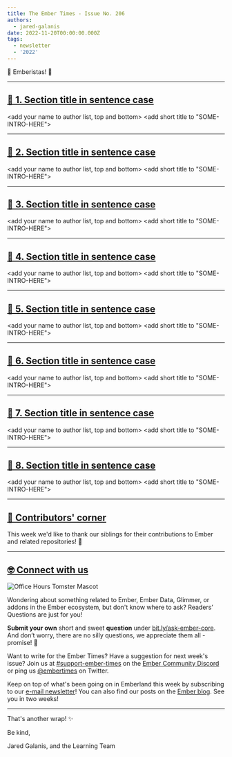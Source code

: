 ```yaml
---
title: The Ember Times - Issue No. 206
authors:
  - jared-galanis
date: 2022-11-20T00:00:00.000Z
tags:
  - newsletter
  - '2022'
---
```


👋 Emberistas! 🐹

<SOME-INTRO-HERE-TO-KEEP-THEM-SUBSCRIBERS-READING>

---

## [🐹 1. Section title in sentence case](section-url)

<change section title emoji>
<consider adding some bold to your paragraph>
<add the contributor in the post in format "FirstName LastName (@githubUserName)" linked to their GitHub account>
<please include link to external article/repo/etc in paragraph / body text, not just header title above>

<add your name to author list, top and bottom>
<add short title to "SOME-INTRO-HERE">

---

## [🐹 2. Section title in sentence case](section-url)

<change section title emoji>
<consider adding some bold to your paragraph>
<add the contributor in the post in format "FirstName LastName (@githubUserName)" linked to their GitHub account>
<please include link to external article/repo/etc in paragraph / body text, not just header title above>

<add your name to author list, top and bottom>
<add short title to "SOME-INTRO-HERE">

---

## [🐹 3. Section title in sentence case](section-url)

<change section title emoji>
<consider adding some bold to your paragraph>
<add the contributor in the post in format "FirstName LastName (@githubUserName)" linked to their GitHub account>
<please include link to external article/repo/etc in paragraph / body text, not just header title above>

<add your name to author list, top and bottom>
<add short title to "SOME-INTRO-HERE">

---

## [🐹 4. Section title in sentence case](section-url)

<change section title emoji>
<consider adding some bold to your paragraph>
<add the contributor in the post in format "FirstName LastName (@githubUserName)" linked to their GitHub account>
<please include link to external article/repo/etc in paragraph / body text, not just header title above>

<add your name to author list, top and bottom>
<add short title to "SOME-INTRO-HERE">

---

## [🐹 5. Section title in sentence case](section-url)

<change section title emoji>
<consider adding some bold to your paragraph>
<add the contributor in the post in format "FirstName LastName (@githubUserName)" linked to their GitHub account>
<please include link to external article/repo/etc in paragraph / body text, not just header title above>

<add your name to author list, top and bottom>
<add short title to "SOME-INTRO-HERE">

---

## [🐹 6. Section title in sentence case](section-url)

<change section title emoji>
<consider adding some bold to your paragraph>
<add the contributor in the post in format "FirstName LastName (@githubUserName)" linked to their GitHub account>
<please include link to external article/repo/etc in paragraph / body text, not just header title above>

<add your name to author list, top and bottom>
<add short title to "SOME-INTRO-HERE">

---

## [🐹 7. Section title in sentence case](section-url)

<change section title emoji>
<consider adding some bold to your paragraph>
<add the contributor in the post in format "FirstName LastName (@githubUserName)" linked to their GitHub account>
<please include link to external article/repo/etc in paragraph / body text, not just header title above>

<add your name to author list, top and bottom>
<add short title to "SOME-INTRO-HERE">

---

## [🐹 8. Section title in sentence case](section-url)

<change section title emoji>
<consider adding some bold to your paragraph>
<add the contributor in the post in format "FirstName LastName (@githubUserName)" linked to their GitHub account>
<please include link to external article/repo/etc in paragraph / body text, not just header title above>

<add your name to author list, top and bottom>
<add short title to "SOME-INTRO-HERE">

---

## [👏 Contributors' corner](https://guides.emberjs.com/release/contributing/repositories/)

<p>This week we'd like to thank our siblings for their contributions to Ember and related repositories! 💖</p>

---

## [🤓 Connect with us](https://docs.google.com/forms/d/e/1FAIpQLScqu7Lw_9cIkRtAiXKitgkAo4xX_pV1pdCfMJgIr6Py1V-9Og/viewform)

<div class="blog-row">
  <img class="float-right small transparent padded" alt="Office Hours Tomster Mascot" title="Readers' Questions" src="/images/tomsters/officehours.png" />

  <p>Wondering about something related to Ember, Ember Data, Glimmer, or addons in the Ember ecosystem, but don't know where to ask? Readers’ Questions are just for you!</p>

  <p><strong>Submit your own</strong> short and sweet <strong>question</strong> under <a href="https://bit.ly/ask-ember-core" target="rq">bit.ly/ask-ember-core</a>. And don’t worry, there are no silly questions, we appreciate them all - promise! 🤞</p>

  <p>Want to write for the Ember Times? Have a suggestion for next week's issue? Join us at <a href="https://discordapp.com/channels/480462759797063690/485450546887786506">#support-ember-times</a> on the <a href="https://discord.gg/emberjs">Ember Community Discord</a> or ping us <a href="https://twitter.com/embertimes">@embertimes</a> on Twitter.</p>

  <p>Keep on top of what's been going on in Emberland this week by subscribing to our <a href="https://embertimes.substack.com/">e-mail newsletter</a>! You can also find our posts on the <a href="https://blog.emberjs.com/tag/newsletter">Ember blog</a>. See you in two weeks!</p>
</div>

---

That's another wrap! ✨

Be kind,

Jared Galanis, and the Learning Team
